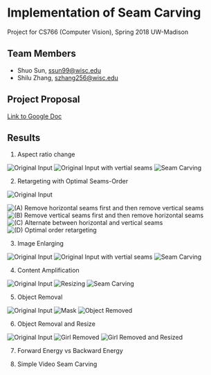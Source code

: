 # Implementation of Seam Carving
Project for CS766 (Computer Vision), Spring 2018 UW-Madison

## Team Members
- Shuo Sun, ssun99@wisc.edu
- Shilu Zhang, szhang256@wisc.edu

## Project Proposal
[Link to Google Doc](https://docs.google.com/document/d/1z0z4b6yVGYcPRXuUE_9kr-a2so3J8vSAw8htgIIx6CU/edit?usp=sharing)


## Results
1. Aspect ratio change

![Original Input](https://github.com/Dennis-Sun/cvproject/blob/master/Images/christmas_original.jpg)
![Original Input with vertial seams](https://github.com/Dennis-Sun/cvproject/blob/master/Images/christmas_rm_100cols_Vseams.png)
![Seam Carving](https://github.com/Dennis-Sun/cvproject/blob/master/Images/christmas_rm_100cols.png)

2. Retargeting with Optimal Seams-Order

![Original Input](https://github.com/Dennis-Sun/cvproject/blob/master/Images/charles_original.png)

![(A) Remove horizontal seams first and then remove vertical seams](https://github.com/Dennis-Sun/cvproject/blob/master/Images/charles_rm100rows_rm100cols.png)
![(B) Remove vertical seams first and then remove horizontal seams](https://github.com/Dennis-Sun/cvproject/blob/master/Images/charles_rm100cols_rm100rows.png)
![(C) Alternate between horizontal and vertical seams](https://github.com/Dennis-Sun/cvproject/blob/master/Images/charles_rm100rows_100cols_altern.png)
![(D) Optimal order retargeting](https://github.com/Dennis-Sun/cvproject/blob/master/Images/charles_optimal_100cols100rows.png)

3. Image Enlarging

![Original Input](https://github.com/Dennis-Sun/cvproject/blob/master/Images/desert.jpg)
![Original Input with vertial seams](https://github.com/Dennis-Sun/cvproject/blob/master/Images/desert_add_50percentcols_Vseams.png)
![Seam Carving](https://github.com/Dennis-Sun/cvproject/blob/master/Images/desert_add_50percentcols.png)

4. Content Amplification

![Original Input](https://github.com/Dennis-Sun/cvproject/blob/master/Images/arch_original.png)
![Resizing](https://github.com/Dennis-Sun/cvproject/blob/master/Images/arch_magnified.png)
![Seam Carving](https://github.com/Dennis-Sun/cvproject/blob/master/Images/arch_retarget.png)

5. Object Removal

![Original Input](https://github.com/Dennis-Sun/cvproject/blob/master/Images/Couple.png)
![Mask](https://github.com/Dennis-Sun/cvproject/blob/master/Images/Couple_protect_mask.png)
![Object Removed](https://github.com/Dennis-Sun/cvproject/blob/master/Images/Couple_objrm.png)

6. Object Removal and Resize

![Original Input](https://github.com/Dennis-Sun/cvproject/blob/master/Images/Beach.png)
![Girl Removed](https://github.com/Dennis-Sun/cvproject/blob/master/Images/Beach_girl_removed.png)
![Girl Removed and Resized](https://github.com/Dennis-Sun/cvproject/blob/master/Images/Beach_girl_removed_resized.png)


7. Forward Energy vs Backward Energy

8. Simple Video Seam Carving

